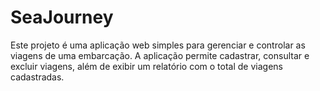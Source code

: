 # SeaJourney
Este projeto é uma aplicação web simples para gerenciar e controlar as viagens de uma embarcação. A aplicação permite cadastrar, consultar e excluir viagens, além de exibir um relatório com o total de viagens cadastradas. 
